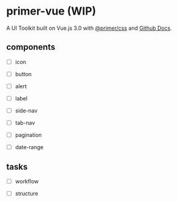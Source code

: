 # primer-vue (WIP)

A UI Toolkit built on Vue.js 3.0 with [@primer/css](https://primer.style/) and [Github Docs](https://docs.github.com/).


## components

- [ ] icon
- [ ] button
- [ ] alert
- [ ] label
- [ ] side-nav
- [ ] tab-nav
- [ ] pagination
- [ ] date-range



## tasks

- [ ] workflow
- [ ] structure


